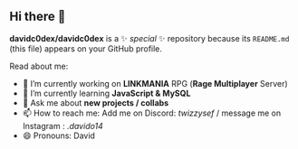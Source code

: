 ## Hi there 👋


**davidc0dex/davidc0dex** is a ✨ _special_ ✨ repository because its `README.md` (this file) appears on your GitHub profile.

Read about me:

- 🔭 I’m currently working on **LINKMANIA** RPG (**Rage Multiplayer** Server)
- 🌱 I’m currently learning **JavaScript & MySQL**
- 💬 Ask me about __new projects / collabs__
- 📫 How to reach me: Add me on Discord: *twizzysef* / message me on Instagram : *.davido14*
- 😄 Pronouns: David
